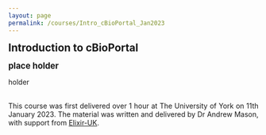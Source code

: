 ```yaml
---
layout: page
permalink: /courses/Intro_cBioPortal_Jan2023
---
```

<span style="font-size:1.5em;">**Introduction to cBioPortal**</span><br/>

<span style="font-size:1.2em;">**place holder**</span><br/>
<p align="justify">holder<br/>
<br/>

<p align="justify">This course was first delivered over 1 hour at The University of York on 11th January 2023. The material was written and delivered by Dr Andrew Mason, with support from <a href="https://elixiruknode.org/">Elixir-UK</a>.<br/></p>